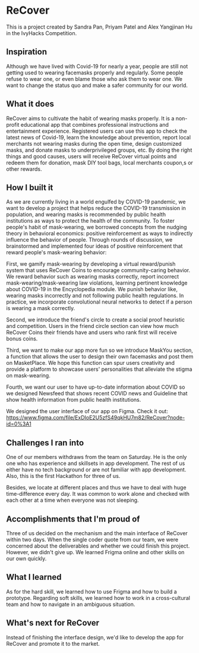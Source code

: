 # ReCover
This is a project created by Sandra Pan, Priyam Patel and Alex Yangjinan Hu in the IvyHacks Competition. 

## Inspiration
Although we have lived with Covid-19 for nearly a year, people are still not getting used to wearing facemasks properly and regularly. Some people refuse to wear one, or even blame those who ask them to wear one. We want to change the status quo and make a safer community for our world.

## What it does
ReCover aims to cultivate the habit of wearing masks properly. It is a non-profit educational app that combines professional instructions and entertainment experience. Registered users can use this app to check the latest news of Covid-19, learn the knowledge about prevention, report local merchants not wearing masks during the open time, design customized masks, and donate masks to underprivileged groups, etc. By doing the right things and good causes, users will receive ReCover virtual points and redeem them for donation, mask DIY tool bags, local merchants coupon,s or other rewards.

## How I built it
As we are currently living in a world engulfed by COVID-19 pandemic, we want to develop a project that helps reduce the COVID-19 transmission in population, and wearing masks is recommended by public health institutions as ways to protect the health of the community. To foster people's habit of mask-wearing, we borrowed concepts from the nudging theory in behavioral economics: positive reinforcement as ways to indirectly influence the behavior of people. Through rounds of discussion, we brainstormed and implemented four ideas of positive reinforcement that reward people's mask-wearing behavior:

First, we gamify mask-wearing by developing a virtual reward/punish system that uses ReCover Coins to encourage community-caring behavior. We reward behavior such as wearing masks correctly, report incorrect mask-wearing/mask-wearing law violations, learning pertinent knowledge about COVID-19 in the Encyclopedia module. We punish behavior like, wearing masks incorrectly and not following public health regulations. In practice, we incorporate convolutional neural networks to detect if a person is wearing a mask correctly.

Second, we introduce the friend's circle to create a social proof heuristic and competition. Users in the friend circle section can view how much ReCover Coins their friends have and users who rank first will receive bonus coins.

Third, we want to make our app more fun so we introduce MaskYou section, a function that allows the user to design their own facemasks and post them on MasketPlace. We hope this function can spur users creativity and provide a platform to showcase users' personalities that alleviate the stigma on mask-wearing.

Fourth, we want our user to have up-to-date information about COVID so we designed Newsfeed that shows recent COVID news and Guideline that show health information from public health institutions.

We designed the user interface of our app on Figma. Check it out: https://www.figma.com/file/ExDIoE2U5zfS49qkHU7m82/ReCover?node-id=0%3A1
## Challenges I ran into
One of our members withdraws from the team on Saturday. He is the only one who has experience and skillsets in app development. The rest of us either have no tech background or are not familiar with app development. Also, this is the first Hackathon for three of us.

Besides, we locate at different places and thus we have to deal with huge time-difference every day. It was common to work alone and checked with each other at a time when everyone was not sleeping.

## Accomplishments that I'm proud of
Three of us decided on the mechanism and the main interface of ReCover within two days. When the single coder quote from our team, we were concerned about the deliverables and whether we could finish this project. However, we didn't give up. We learned Frigma online and other skills on our own quickly.

## What I learned
As for the hard skill, we learned how to use Frigma and how to build a prototype. Regarding soft skills, we learned how to work in a cross-cultural team and how to navigate in an ambiguous situation.

## What's next for ReCover
Instead of finishing the interface design, we'd like to develop the app for ReCover and promote it to the market.
